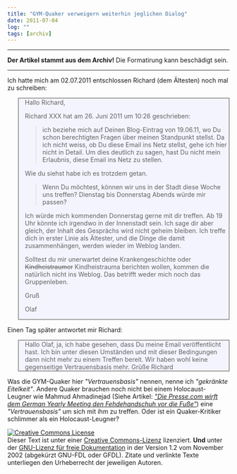 ```yaml
---
title: "GYM-Quaker verweigern weiterhin jeglichen Dialog"
date: 2011-07-04
log: ""
tags: [archiv]
---
```

<hr><b>Der Artikel stammt aus dem Archiv!</b> Die Formatirung kann beschädigt sein.<hr>
Ich hatte mich am 02.07.2011 entschlossen Richard (dem Ältesten) noch mal zu schreiben:

<blockquote style="background: none repeat scroll 0% 0% rgb(244, 244, 255); border: 2px solid rgb(153, 153, 153);" width="80%;">
Hallo Richard,

Richard XXX hat am 26. Juni 2011 um 10:26 geschrieben:
> ich beziehe mich auf Deinen Blog-Eintrag von 19.06.11, wo Du schon
> berechtigten Fragen über meinen Standpunkt stellst. Da ich nicht weiss, ob
> Du diese Email ins Netz stellst, gehe ich hier nicht in Detail. Um dies
> deutlich zu sagen, hast Du nicht mein Erlaubnis, diese Email ins Netz zu
> stellen.
 
Wie du siehst habe ich es trotzdem getan.
 
> Wenn Du möchtest, können wir uns in der Stadt diese Woche uns treffen?
> Dienstag bis Donnerstag Abends würde mir passen?
 
Ich würde mich kommenden Donnerstag gerne mit dir treffen. Ab 19 Uhr könnte ich irgendwo in der Innenstadt sein. Ich sage dir aber gleich, der Inhalt des Gesprächs wird nicht geheim bleiben. Ich treffe dich in erster Linie als Ältester, und die Dinge die damit zusammenhängen, werden wieder im Weblog landen. 
 
Solltest du mir unerwartet deine Krankengeschichte oder <s>Kindheistraumer</s> Kindheistrauma berichten wollen, kommen die natürlich nicht ins Weblog. Das betrifft weder mich noch das Gruppenleben.   
 
Gruß
 
Olaf 

</blockquote>

Einen Tag später antwortet mir Richard: 

<blockquote style="background: none repeat scroll 0% 0% rgb(244, 244, 255); border: 2px solid rgb(153, 153, 153);" width="80%;">
Hallo Olaf,
ja, ich habe gesehen, dass Du meine Email veröffentlicht hast. Ich bin unter diesen Umständen und mit dieser Bedingungen dann nicht mehr zu einem Treffen bereit. Wir haben wohl keine gegenseitige Vertrauensbasis mehr.
Grüße
Richard

</blockquote>

<a>Was die GYM-Quaker hier <i>"Vertrauensbasis"</i> nennen, nenne ich <i>"gekränkte Eitelkeit"</i>. Andere Quaker brauchen noch nicht bei einem Holocaust-Leugner wie Mahmud Ahmadinejad (Siehe Artikel: <i><a href="http://www.the-independent-friend.de/?q=node/277">"Die Presse.com wirft dem German Yearly Meeting den Fehdehandschuh vor die Fuße"</a></i>) eine <i>"Vertrauensbasis"</i> um sich mit ihm zu treffen. Oder ist ein Quaker-Kritiker schlimmer als ein Holocaust-Leugner? </a>




<a rel="license" href="http://creativecommons.org/licenses/by-sa/3.0/de/"><img alt="Creative Commons License" style="border-width: 0pt;" src="http://i.creativecommons.org/l/by-sa/3.0/de/88x31.png" /></a><br />
        Dieser <span xmlns:dc="http://purl.org/dc/elements/1.1/" href="http://purl.org/dc/dcmitype/Text" rel="dc:type">Text</span> ist unter einer <a rel="license" href="http://creativecommons.org/licenses/by-sa/3.0/de/">Creative Commons-Lizenz</a> lizenziert. <b>Und</b> unter der <a href="http://de.wikipedia.org/wiki/GFDL">GNU-Lizenz f&uuml;r freie Dokumentation</a> in der Version 1.2 vom November 2002 (abgek&uuml;rzt GNU-FDL oder GFDL). Zitate und verlinkte Texte unterliegen den Urheberrecht der jeweiligen Autoren.
